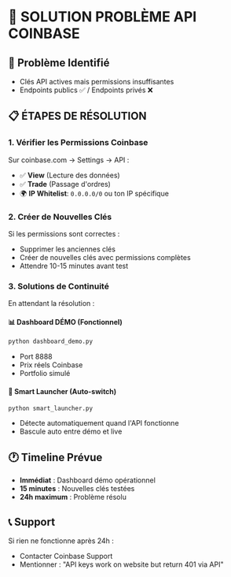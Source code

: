 # 🔧 SOLUTION PROBLÈME API COINBASE

## 🎯 Problème Identifié
- Clés API actives mais permissions insuffisantes
- Endpoints publics ✅ / Endpoints privés ❌

## 📋 ÉTAPES DE RÉSOLUTION

### 1. Vérifier les Permissions Coinbase
Sur coinbase.com → Settings → API :
- ✅ **View** (Lecture des données)
- ✅ **Trade** (Passage d'ordres)
- 🌍 **IP Whitelist**: `0.0.0.0/0` ou ton IP spécifique

### 2. Créer de Nouvelles Clés
Si les permissions sont correctes :
- Supprimer les anciennes clés
- Créer de nouvelles clés avec permissions complètes
- Attendre 10-15 minutes avant test

### 3. Solutions de Continuité
En attendant la résolution :

#### 📊 Dashboard DÉMO (Fonctionnel)
```bash
python dashboard_demo.py
```
- Port 8888
- Prix réels Coinbase
- Portfolio simulé

#### 🔄 Smart Launcher (Auto-switch)
```bash
python smart_launcher.py
```
- Détecte automatiquement quand l'API fonctionne
- Bascule auto entre démo et live

## 🕐 Timeline Prévue
- **Immédiat** : Dashboard démo opérationnel
- **15 minutes** : Nouvelles clés testées
- **24h maximum** : Problème résolu

## 📞 Support
Si rien ne fonctionne après 24h :
- Contacter Coinbase Support
- Mentionner : "API keys work on website but return 401 via API"
